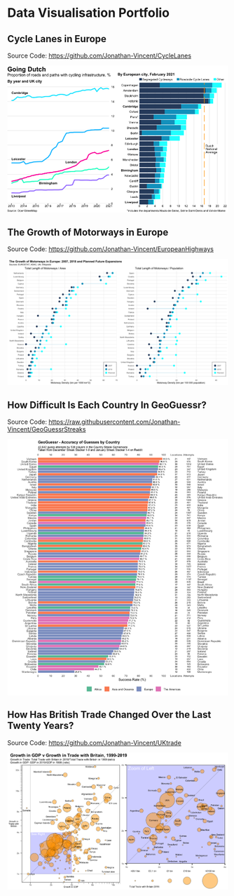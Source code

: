 # Data Visualisation Portfolio

## Cycle Lanes in Europe
Source Code: https://github.com/Jonathan-Vincent/CycleLanes

![Cycle Lanes](https://raw.githubusercontent.com/Jonathan-Vincent/CycleLanes/main/CycleChart.png)

## The Growth of Motorways in Europe
Source Code: https://github.com/Jonathan-Vincent/EuropeanHighways

![The Growth of Motorways in Europe](https://raw.githubusercontent.com/Jonathan-Vincent/DataVisualisationPortfolio/main/European%20Motorways.png)

## How Difficult Is Each Country In GeoGuessr?
Source Code: https://raw.githubusercontent.com/Jonathan-Vincent/GeoGuessrStreaks

![GeoGuessr](https://raw.githubusercontent.com/Jonathan-Vincent/GeoGuessrStreaks/master/barplot%20long.png)


## How Has British Trade Changed Over the Last Twenty Years?
Source Code: https://github.com/Jonathan-Vincent/UKtrade

![Correlation](https://raw.githubusercontent.com/Jonathan-Vincent/DataVisualisationPortfolio/main/The%20Future%20of%20British%20Trade%20Graph%202.png)
